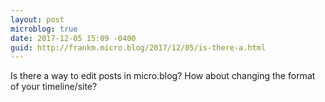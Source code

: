 ```yaml
---
layout: post
microblog: true
date: 2017-12-05 15:09 -0400
guid: http://frankm.micro.blog/2017/12/05/is-there-a.html
---
```

Is there a way to edit posts in micro.blog? How about changing the format of your timeline/site? 
